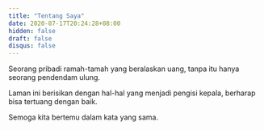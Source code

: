```yaml
---
title: "Tentang Saya"
date: 2020-07-17T20:24:28+08:00
hidden: false
draft: false
disqus: false
---
```


Seorang pribadi ramah-tamah yang beralaskan uang, tanpa itu hanya seorang pendendam ulung.

Laman ini berisikan dengan hal-hal yang menjadi pengisi kepala, berharap bisa tertuang dengan baik. 

Semoga kita bertemu dalam kata yang sama.
